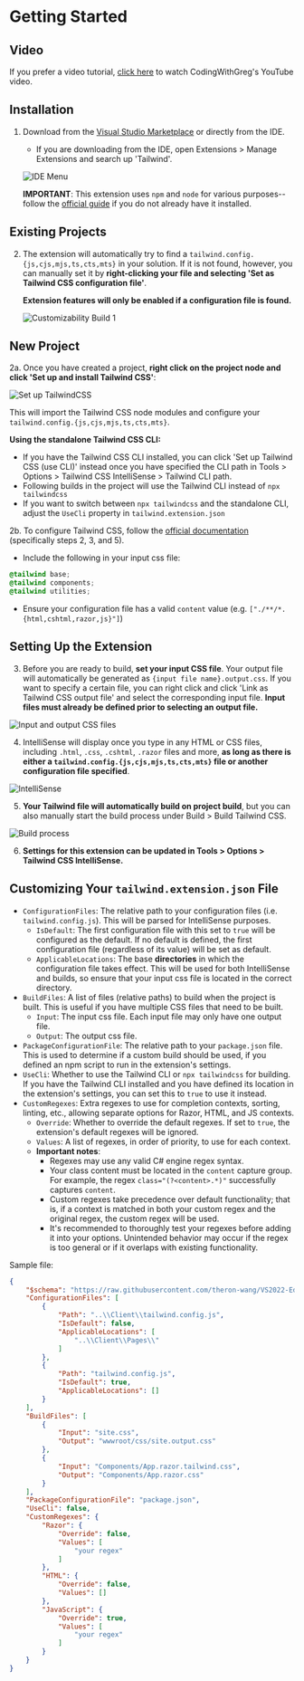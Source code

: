 # Getting Started

## Video

If you prefer a video tutorial, [click here](https://www.youtube.com/watch?v=guJgtQHQwPo) to watch CodingWithGreg's YouTube video.

## Installation

1. Download from the [Visual Studio Marketplace](https://marketplace.visualstudio.com/items?itemName=TheronWang.TailwindCSSIntellisense) or directly from the IDE.

	- If you are downloading from the IDE, open Extensions > Manage Extensions and search up 'Tailwind'.

	![IDE Menu](art/getting-started/ide-install.png)

	**IMPORTANT**: This extension uses `npm` and `node` for various purposes--follow the [official guide](https://docs.npmjs.com/downloading-and-installing-node-js-and-npm) if you do not already have it installed.

## Existing Projects

2. The extension will automatically try to find a `tailwind.config.{js,cjs,mjs,ts,cts,mts}` in your solution. If it is not found, however, you can manually set it by **right-clicking your file and selecting 'Set as Tailwind CSS configuration file'**.

	**Extension features will only be enabled if a configuration file is found.**

	![Customizability Build 1](art/Customizability-Build-1.png)

## New Project

2a.	Once you have created a project, **right click on the project node and click 'Set up and install Tailwind CSS'**:

![Set up TailwindCSS](art/NPM-Shortcuts-1.png)

This will import the Tailwind CSS node modules and configure your `tailwind.config.{js,cjs,mjs,ts,cts,mts}`.

**Using the standalone Tailwind CSS CLI:**
- If you have the Tailwind CSS CLI installed, you can click 'Set up Tailwind CSS (use CLI)' instead once you have specified the CLI path in Tools > Options > Tailwind CSS IntelliSense > Tailwind CLI path.
- Following builds in the project will use the Tailwind CLI instead of `npx tailwindcss`
- If you want to switch between `npx tailwindcss` and the standalone CLI, adjust the `UseCli` property in `tailwind.extension.json`

2b. To configure Tailwind CSS, follow the [official documentation](https://tailwindcss.com/docs/installation) (specifically steps 2, 3, and 5).

- Include the following in your input css file:
```css
@tailwind base;
@tailwind components;
@tailwind utilities;
```
- Ensure your configuration file has a valid `content` value (e.g. `["./**/*.{html,cshtml,razor,js}"]`)

## Setting Up the Extension

3. Before you are ready to build, **set your input CSS file**. Your output file will automatically be generated as `{input file name}.output.css`. If you want to specify a certain file, you can right click and click 'Link as Tailwind CSS output file' and select the corresponding input file. **Input files must already be defined prior to selecting an output file.**

![Input and output CSS files](art/Customizability-Build-2.png)

4. IntelliSense will display once you type in any HTML or CSS files, including `.html`, `.css`, `.cshtml`, `.razor` files and more, **as long as there is either a `tailwind.config.{js,cjs,mjs,ts,cts,mts}` file or another configuration file specified**.

![IntelliSense](art/IntelliSense-Demo-1.gif)

5. **Your Tailwind file will automatically build on project build**, but you can also manually start the build process under Build > Build Tailwind CSS.

![Build process](art/Build-Demo-1.png)

6. **Settings for this extension can be updated in Tools > Options > Tailwind CSS IntelliSense.**

## Customizing Your `tailwind.extension.json` File

- `ConfigurationFiles`: The relative path to your configuration files (i.e. `tailwind.config.js`). This will be parsed for IntelliSense purposes.
	- `IsDefault`: The first configuration file with this set to `true` will be configured as the default. If no default is defined, the first configuration file (regardless of its value) will be set as default.
	- `ApplicableLocations`: The base **directories** in which the configuration file takes effect. This will be used for both IntelliSense and builds, so ensure that your input css file is located in the correct directory.
- `BuildFiles`: A list of files (relative paths) to build when the project is built. This is useful if you have multiple CSS files that need to be built.
    - `Input`: The input css file. Each input file may only have one output file.
	- `Output`: The output css file.
- `PackageConfigurationFile`: The relative path to your `package.json` file. This is used to determine if a custom build should be used, if you defined an npm script to run in the extension's settings.
- `UseCli`: Whether to use the Tailwind CLI or `npx tailwindcss` for building. If you have the Tailwind CLI installed and you have defined its location in the extension's settings, you can set this to `true` to use it instead.
- `CustomRegexes`: Extra regexes to use for completion contexts, sorting, linting, etc., allowing separate options for Razor, HTML, and JS contexts.
	- `Override`: Whether to override the default regexes. If set to `true`, the extension's default regexes will be ignored.
	- `Values`: A list of regexes, in order of priority, to use for each context.
	- **Important notes**:
		- Regexes may use any valid C# engine regex syntax.
		- Your class content must be located in the `content` capture group. For example, the regex `class="(?<content>.*)"` successfully captures `content`.
		- Custom regexes take precedence over default functionality; that is, if a context is matched in both your custom regex and the original regex, the custom regex will be used.
		- It's recommended to thoroughly test your regexes before adding it into your options. Unintended behavior may occur if the regex is too general or if it overlaps with existing functionality.

Sample file:
```json
{
  	"$schema": "https://raw.githubusercontent.com/theron-wang/VS2022-Editor-Support-for-Tailwind-CSS/refs/heads/main/tailwind.extension.schema.json",
	"ConfigurationFiles": [
		{
		    "Path": "..\\Client\\tailwind.config.js",
		    "IsDefault": false,
		    "ApplicableLocations": [
			    "..\\Client\\Pages\\"
		    ]
		},
		{
		    "Path": "tailwind.config.js",
		    "IsDefault": true,
		    "ApplicableLocations": []
		}
	],
	"BuildFiles": [
		{
			"Input": "site.css",
			"Output": "wwwroot/css/site.output.css"
		},
		{
			"Input": "Components/App.razor.tailwind.css",
			"Output": "Components/App.razor.css"
		}
	],
	"PackageConfigurationFile": "package.json",
	"UseCli": false,
	"CustomRegexes": {
		"Razor": {
			"Override": false,
			"Values": [
				"your regex"
			]
		},
		"HTML": {
			"Override": false,
			"Values": []
		},
		"JavaScript": {
			"Override": true,
			"Values": [
				"your regex"
			]
		}
	}
}
```
